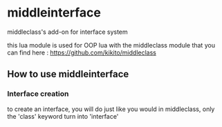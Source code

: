 # middleinterface
middleclass's add-on for interface system

this lua module is used for OOP lua with the middleclass module that you can find here : https://github.com/kikito/middleclass

## How to use middleinterface

### Interface creation

to create an interface, you will do just like you would in middleclass, only the 'class' keyword turn into 'interface'
